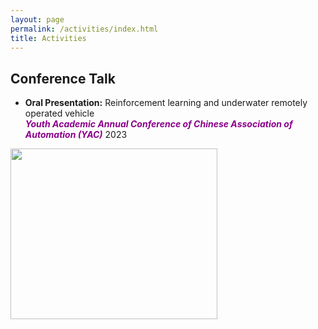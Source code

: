 ```yaml
---
layout: page
permalink: /activities/index.html
title: Activities
---
```


## Conference Talk

- **Oral Presentation:** Reinforcement learning and underwater remotely operated vehicle  
***<font color='DarkMagenta'>Youth Academic Annual Conference of Chinese Association of Automation (YAC)</font>*** 2023

<img src="https://jcyang101.github.io/images/yac2023.jpg" class="center" width="331" height="273">